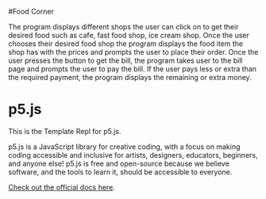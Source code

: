 #Food Corner 

The program displays different shops the user can click on to get their desired food such as cafe, fast food shop, ice cream shop.
Once the user chooses their desired food shop the program displays the food item the shop has with the prices and prompts the user to place their order. 
Once the user presses the button to get the bill, the program takes user to the bill page and prompts the user to pay the bill. 
If the user pays less or extra than the required payment, the program displays the remaining or extra money. 

# p5.js

This is the Template Repl for p5.js.

p5.js is a JavaScript library for creative coding, with a focus on making coding accessible and inclusive for artists, designers, educators, beginners, and anyone else! p5.js is free and open-source because we believe software, and the tools to learn it, should be accessible to everyone.

[Check out the official docs here](https://p5js.org/reference/).


